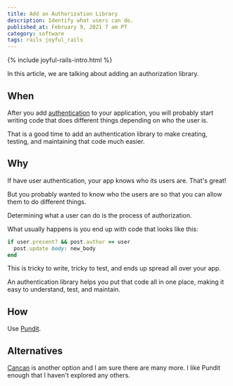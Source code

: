 ```yaml
---
title: Add an Authorization Library
description: Identify what users can do.
published_at: February 9, 2021 7 am PT
category: software
tags: rails joyful_rails
---
```


{% include joyful-rails-intro.html %}

In this article, we are talking about adding an authorization library.

## When

After you add [authentication](add_authentication) to your application, you will
probably start writing code that does different things depending on who the user
is.

That is a good time to add an authentication library to make creating, testing,
and maintaining that code much easier.

## Why

If have user authentication, your app knows who its users are. That's great!

But you probably wanted to know who the users are so that you can allow them to
do different things.

Determining what a user can do is the process of authorization.

What usually happens is you end up with code that looks like this:

```ruby
if user.present? && post.author == user
  post.update body: new_body
end
```

This is tricky to write, tricky to test, and ends up spread all over your app.

An authentication library helps you put that code all in one place, making it
easy to understand, test, and maintain.

## How

Use [Pundit](https://github.com/varvet/pundit#readme).

## Alternatives

[Cancan](https://github.com/ryanb/cancan#readme) is another option and I am sure
there are many more. I like Pundit enough that I haven't explored any
others.
